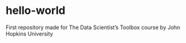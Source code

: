 # hello-world
First repository made for The Data Scientist’s Toolbox course by John Hopkins University
